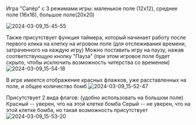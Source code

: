 Игра "Сапёр" с 3 режимами игры: маленькое поле (12x12), среднее поле (16х16), большое поле(20х20)

![2024-03-09_15-45-55](https://github.com/A-nastast1ks/Minesweeper/assets/160312897/b41db4b9-997d-4d1f-9185-5a5e6c97e27d)

Также присутствует функция таймера, который начинает работу после первого клика на клетку на игровом поле (для отслеживания времени, затраченного на каждую игру)
Можно поставить игру на паузу, нажав соответствующую кнопку "Пауза" (при этом игровое поле будет скрыто, чтобы исключить возможность читерства со временем)
![2024-03-09_15-54-18](https://github.com/A-nastast1ks/Minesweeper/assets/160312897/3de3e31d-0b88-45eb-9296-f35459677aba)

В игре имеется отображение красных флажков, уже расставленных на поле, и общее количество бомб
![2024-03-09_15-52-47](https://github.com/A-nastast1ks/Minesweeper/assets/160312897/81fc9566-4365-4356-aec2-e727e1747e93)

Присутствует 2 вида флагов:   (удобно использовать на большом поле)
Красный -- уверен, что на этой клетке бомба
Серый -- не уверен, что на этой клетке бомба, но такая возможность присутствует
![2024-03-09_15-53-20](https://github.com/A-nastast1ks/Minesweeper/assets/160312897/1fc7e767-6890-4c05-af6d-df3f6dfe2043)
